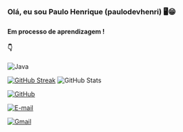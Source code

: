 ### Olá, eu sou Paulo Henrique (paulodevhenri) 🖥😁

#### Em processo de aprendizagem !

  ####     👇
![Java](https://img.shields.io/badge/java-%23ED8B00.svg?style=for-the-badge&logo=openjdk&logoColor=white)

[![GitHub Streak](https://streak-stats.demolab.com/?user=paulodevhenri&theme=bear&background=000&border=30A3DC&dates=FFF)](https://git.io/streak-stats)
![GitHub Stats](https://github-readme-stats.vercel.app/api?username=paulodevhenri&theme=transparent&bg_color=000&border_color=30A3DC&show_icons=true&icon_color=30A3DC&title_color=E94D5F&text_color=FFF)


[![GitHub](https://img.shields.io/badge/GitHub-100000?style=for-the-badge&logo=github&logoColor=white)](https://github.com/paulodevhenri)

[![E-mail](https://img.shields.io/badge/-Email-000?style=for-the-badge&logo=microsoft-outlook&logoColor=007BFF)](mailto:paulocordeiro1992@hotmail.com)

[![Gmail](https://img.shields.io/badge/Gmail-333333?style=for-the-badge&logo=gmail&logoColor=red)](mailto:paulocordeiro199292@gmail.com)
